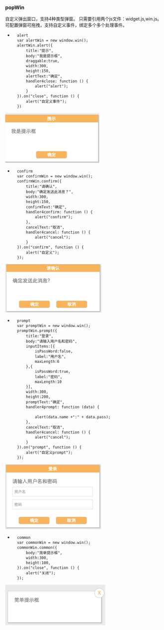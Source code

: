 ### popWin
   自定义弹出窗口，支持4种类型弹窗。
   只需要引用两个js文件：widget.js,win.js。
   可配置弹窗可拖拽，支持自定义事件，绑定多个多个处理事件。

*		alert
 		var alertWin = new window.win();
		alertWin.alert({
			title:"提示",
			body:"我是提示框",
			draggable:true,
			width:300,
			height:150,
			alertText:"确定",
			handler4close: function () {
				alert("alert");
			}
		}).on("close", function () {
			alert("自定义事件");
		})

![alert](/popWin/imgs/alert.png "alert")

*		confirm
 		var confirmWin = new window.win();
		confirmWin.confirm({
			title:"请确认",
			body:"确定发送此消息？",
			width:300,
			height:150,
			confirmText:"确定",
			handler4confirm: function () {
				alert("confirm");
			},
			cancelText:"取消",
			handler4cancel: function () {
				alert("cancel");
			}
		}).on("confirm", function () {
			alert("自定义");
        });
![confirm](/popWin/imgs/confirm.png "confirm")

*		prompt
		var promptWin = new window.win();
		promptWin.prompt({
			title:"登录",
			body:"请输入用户名和密码",
			inputItems:[{
				isPassWord:false,
				label:"用户名",
				maxLength:6
			},{
				isPassWord:true,
				label:"密码",
				maxLength:10
			}],
			width:300,
			height:200,
			promptText:"确定",
			handler4prompt: function (data) {

				alert(data.name +":" + data.pass);
			},
			cancelText:"取消",
			handler4cancel: function () {
				alert("cancel");
			}
		}).on("prompt", function () {
			alert("自定义prompt");
		});
![prompt](/popWin/imgs/prompt.png "prompt")

*		common
		var commonWin = new window.win();
        commonWin.common({
            body:"简单提示框",
            width:300,
            height:100,
        }).on("close", function () {
            alert("关闭");
        });
![comm](/popWin/imgs/comm.png "comm")

